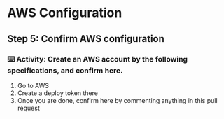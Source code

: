 # AWS Configuration

## Step 5: Confirm AWS configuration

### :keyboard: Activity: Create an AWS account by the following specifications, and confirm here.

1. Go to AWS
2. Create a deploy token there
3. Once you are done, confirm here by commenting anything in this pull request